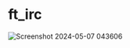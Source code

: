 # ft_irc
![Screenshot 2024-05-07 043606](https://github.com/takkeshikuro/ft_irc/assets/132231882/0f0e74c7-9f59-4f41-8601-baf8f8ad33c0)
